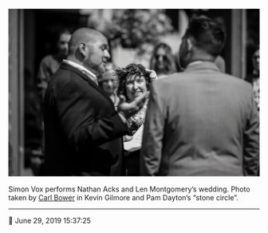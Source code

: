 ![Simon Vox performs Nathan Acks and Len Montgomery’s wedding](assets/c3c82064fd92f91f09b82cf01730735e.webp)

Simon Vox performs Nathan Acks and Len Montgomery’s wedding. Photo taken by [Carl Bower](http://carlbowerphotos.com/) in Kevin Gilmore and Pam Dayton’s “stone circle”.

- - - -

<span aria-hidden="true">📅</span> June 29, 2019 15:37:25
